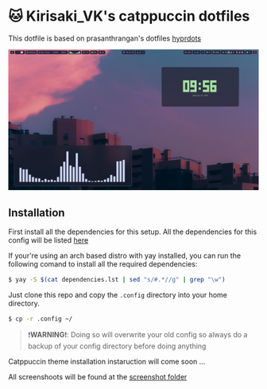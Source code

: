# 🐱 Kirisaki_VK's catppuccin dotfiles
This dotfile is based on prasanthrangan's dotfiles [hyprdots](https://github.com/prasanthrangan/hyprdots) 

![preview](screenshots/1.png)

## Installation
First install all the dependencies for this setup. All the dependencies for this config will be listed [here](dependencies.lst)

If your're using an arch based distro with yay installed, you can run the following comand to install all the required dependencies:
```bash
$ yay -S $(cat dependencies.lst | sed "s/#.*//g" | grep "\w")
```


Just clone this repo and copy the `.config` directory into your home directory.
```bash
$ cp -r .config ~/
```
>❗**WARNING**❗: Doing so will overwrite your old config so always do a backup of your config directory before doing anything

Catppuccin theme installation instaruction will come soon ...

All screenshoots will be found at the [screenshot folder](screenshots/)